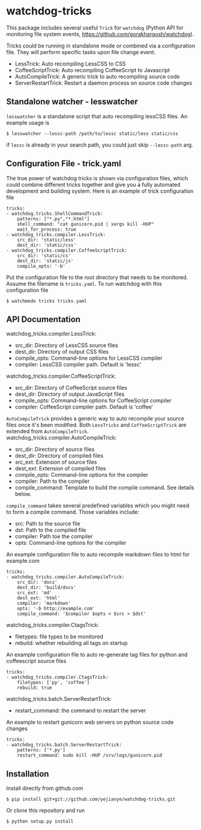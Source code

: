 watchdog-tricks
===============

This package includes several useful `Trick` for `watchdog` (Python API for monitoring file system events, https://github.com/gorakhargosh/watchdog).

Tricks could be running in standalone mode or combined via a configuration file. They will perform specific tasks upon file change event.

- LessTrick: Auto recompiling LessCSS to CSS 
- CoffeeScriptTrick: Auto recompiling CoffeeScript to Javascript 
- AutoCompileTrick: A generic trick to auto recompiling source code 
- ServerRestartTrick: Restart a daemon process on source code changes 

Standalone watcher - lesswatcher
--------------------------------
`lesswatcher` is a standalone script that auto recompiling lessCSS files. An example usage is

    $ lesswatcher --lessc-path /path/to/lessc static/less static/css

if `lessc` is already in your search path, you could just skip `--lessc-path` arg. 

Configuration File - trick.yaml
-------------------------------
The true power of watchdog tricks is shown via configuration files, which could combine different tricks together and give you a fully automated development and building system. Here is an example of trick configuration file

    tricks:
    - watchdog.tricks.ShellCommandTrick:
        patterns: ["*.py","*.html"]
        shell_command: "cat gunicorn.pid | xargs kill -HUP"
        wait_for_process: true
    - watchdog_tricks.compiler.LessTrick:
        src_dir: 'static/less'
        dest_dir: 'static/css'
    - watchdog_tricks.compiler.CoffeeScriptTrick:
        src_dir: 'static/cs'
        dest_dir: 'static/js'
        compile_opts: '-b'

Put the configuration file to the root directory that needs to be monitored. Assume the filename is `tricks.yaml`. To run watchdog with this configuration file
  
    $ watchmedo tricks tricks.yaml

API Documentation
-----------------
watchdog_tricks.compiler.LessTrick:
- src_dir: Directory of LessCSS source files
- dest_dir: Directory of output CSS files
- compile_opts: Command-line options for LessCSS compiler
- compiler: LessCSS compiler path. Default is 'lessc'

watchdog_tricks.compiler.CoffeeScriptTrick:
- src_dir: Directory of CoffeeScript source files
- dest_dir: Directory of output JavaScript files
- compile_opts: Command-line options for CoffeeScript compiler 
- compiler: CoffeeScript compiler path. Default is 'coffee'

`AutoCompileTrick` provides a generic way to auto recompile your source files once it's been modified. Both `LessTricks` and `CoffeeScriptTrick` are extended from `AutoCompileTrick`.
watchdog_tricks.compiler.AutoCompileTrick:
- src_dir: Directory of source files
- dest_dir: Directory of compiled files
- src_ext: Extension of source files
- dest_ext: Extension of compiled files
- compile_opts: Command-line options for the compiler
- compiler: Path to the compiler
- compile_command: Template to build the compile command. See details below.

`compile_command` takes several predefined variables which you might need to form a compile command. Those variables include:
- src: Path to the source file
- dst: Path to the compiled file
- compiler: Path toe the compiler
- opts: Command-line options for the compiler

An example configuration file to auto recompile markdown files to html for example.com
    
    tricks:
    - watchdog_tricks.compiler.AutoCompileTrick:
        src_dir: 'docs'
        dest_dir: 'build/docs'
        src_ext: 'md'
        dest_ext: 'html'
        compiler: 'markdown'
        opts: '-b http://example.com'
        compile_command: '$compiler $opts < $src > $dst'

watchdog_tricks.compiler.CtagsTrick:
- filetypes: file types to be monitored 
- rebuild: whether rebuilding all tags on startup

An example configuration file to auto re-generate tag files for python and coffeescript source files

    tricks:
    - watchdog_tricks.compiler.CtagsTrick:
        filetypes: ['py', 'coffee']
        rebuild: true

watchdog_tricks.batch.ServerRestartTrick:
- restart_command: the command to restart the server

An example to restart gunicorn web servers on python source code changes

    tricks:
    - watchdog_tricks.batch.ServerRestartTrick:
        patterns: ['*.py']
        restart_command: sudo kill -HUP /srv/logs/gunicorn.pid

Installation
------------

Install directly from github.com

    $ pip install git+git://github.com/yejianye/watchdog-tricks.git

Or clone this repository and run

	$ python setup.py install

